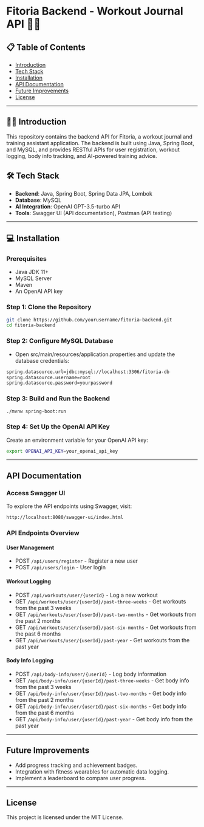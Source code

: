 # Fitoria Backend - Workout Journal API 💪📝

## 📋 Table of Contents
- [Introduction](#introduction)
- [Tech Stack](#tech-stack)
- [Installation](#installation)
- [API Documentation](#api-documentation)
- [Future Improvements](#future-improvements)
- [License](#license)

---

## 🏋️‍♂️ Introduction
This repository contains the backend API for Fitoria, a workout journal and training assistant application. The backend is built using Java, Spring Boot, and MySQL, and provides RESTful APIs for user registration, workout logging, body info tracking, and AI-powered training advice.

## 🛠️ Tech Stack
- **Backend**: Java, Spring Boot, Spring Data JPA, Lombok
- **Database**: MySQL
- **AI Integration**: OpenAI GPT-3.5-turbo API
- **Tools**: Swagger UI (API documentation), Postman (API testing)

---

## 💻 Installation

### Prerequisites
- Java JDK 11+
- MySQL Server
- Maven
- An OpenAI API key

### Step 1: Clone the Repository
```bash
git clone https://github.com/yourusername/fitoria-backend.git
cd fitoria-backend
```

### Step 2: Configure MySQL Database
- Open src/main/resources/application.properties and update the database credentials:
```bash
spring.datasource.url=jdbc:mysql://localhost:3306/fitoria-db
spring.datasource.username=root
spring.datasource.password=yourpassword
```

### Step 3: Build and Run the Backend
```bash
./mvnw spring-boot:run
```

### Step 4: Set Up the OpenAI API Key
Create an environment variable for your OpenAI API key:
```bash
export OPENAI_API_KEY=your_openai_api_key
```

---

## API Documentation

### Access Swagger UI

To explore the API endpoints using Swagger, visit:
```bash
http://localhost:8080/swagger-ui/index.html
```

### API Endpoints Overview

#### User Management
- POST `/api/users/register` - Register a new user
- POST `/api/users/login` - User login

#### Workout Logging
- POST `/api/workouts/user/{userId}` - Log a new workout
- GET `/api/workouts/user/{userId}/past-three-weeks` - Get workouts from the past 3 weeks
- GET `/api/workouts/user/{userId}/past-two-months` - Get workouts from the past 2 months
- GET `/api/workouts/user/{userId}/past-six-months` - Get workouts from the past 6 months
- GET `/api/workouts/user/{userId}/past-year` - Get workouts from the past year

#### Body Info Logging
- POST `/api/body-info/user/{userId}` - Log body information
- GET `/api/body-info/user/{userId}/past-three-weeks` - Get body info from the past 3 weeks
- GET `/api/body-info/user/{userId}/past-two-months` - Get body info from the past 2 months
- GET `/api/body-info/user/{userId}/past-six-months` - Get body info from the past 6 months
- GET `/api/body-info/user/{userId}/past-year` - Get body info from the past year

---

## Future Improvements
- Add progress tracking and achievement badges.
- Integration with fitness wearables for automatic data logging.
- Implement a leaderboard to compare user progress.

---

## License

This project is licensed under the MIT License.
